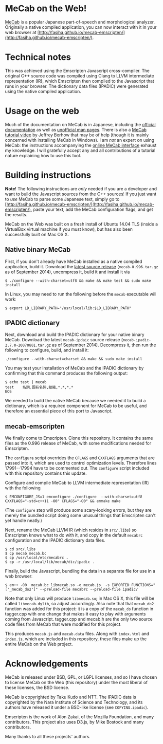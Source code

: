 # MeCab on the Web!

[MeCab](http://mecab.googlecode.com/svn/trunk/mecab/doc/index.html) is a popular Japanese part-of-speech and morphological analyzer. Originally a native compiled application, you can now interact with it in your web browser at [http://fasiha.github.io/mecab-emscripten/](http://fasiha.github.io/mecab-emscripten/).

# Technical notes

This was achieved using the Emscripten Javascript cross-compiler. The original C++ source code was compiled using Clang to LLVM intermediate representation (IR), which Emscripten then compiled to the Javascript that runs in your browser. The dictionary data files (IPADIC) were generated using the native compiled application.

# Usage on the web

Much of the documentation on MeCab is in Japanese, including the [official documentation](http://mecab.googlecode.com/svn/trunk/mecab/doc/index.html) as well as [unofficial man pages](http://www.mwsoft.jp/programming/munou/mecab_command.html). There is also a [MeCab tutorial video](http://www.youtube.com/watch?v=1wqwWji4u0E) by Jeffrey Berhow that may be of help (though it is mainly concerned with installing MeCab in Windows). I am *not* an expert on using MeCab: the instructions accompanying the [online MeCab interface](http://fasiha.github.io/mecab-emscripten/) exhaust my knowledge. I will gratefully accept any and all contributions of a tutorial nature explaining how to use this tool.

# Building instructions

**Note!** The following instructions are *only* needed if you are a developer and want to build the Javascript sources from the C++ sources! If you just want to *use* MeCab to parse some Japanese text, simply go to [http://fasiha.github.io/mecab-emscripten/](http://fasiha.github.io/mecab-emscripten/), paste your text, add the MeCab configuration flags, and get the results.

MeCab on the Web was built on a fresh install of Ubuntu 14.04 TLS (inside a VirtualBox virtual machine if you must know), but has also been successfully built on Mac OS X.

## Native binary MeCab

First, if you don't already have MeCab installed as a native compiled application, build it. Download the [latest source release](https://code.google.com/p/mecab/downloads/list) (`mecab-0.996.tar.gz` as of September 2014), uncompress it, build it and install it via 
```
$ ./configure --with-charset=utf8 && make && make test && sudo make install
``` 

In Linux, you may need to run the following before the `mecab` executable will work:
```
$ export LD_LIBRARY_PATH="/usr/local/lib:$LD_LIBRARY_PATH"
```

## IPADIC dictionary
Next, download and build the IPADIC dictionary for your native binary MeCab. Download the latest `mecab-ipdaic` source release (`mecab-ipadic-2.7.0-20070801.tar.gz` as of September 2014). Decompress it, then run the following to configure, build, and install it:
```
./configure --with-charset=charset && make && sudo make install
```

You may test your installation of MeCab and the IPADIC dictionary by confirming that this command produces the following output:
```
$ echo test | mecab
test    名詞,固有名詞,組織,*,*,*,*
EOS
```

We needed to build the native MeCab because we needed it to build a dictionary, which is a required component for MeCab to be useful, and therefore an essential piece of this port to Javascript.

## mecab-emscripten

We finally come to Emscripten. Clone this repository. It contains the same files as the 0.996 release of MeCab, with some modifications needed for Emscripten.

The `configure` script overrides the `CFLAGS` and `CXXFLAGS` arguments that are passed into it, which are used to control optimization levels. Therefore lines 17991--17994 have to be commented out. The `configure` script included with this repository contains this update.

Configure and compile MeCab to LLVM intermediate representation (IR) with the following
```
$ EMCONFIGURE_JS=1 emconfigure ./configure  --with-charset=utf8 CXXFLAGS="-std=c++11 -O0" CFLAGS="-O0" && emmake make
```
(The `configure` step will produce some scary-looking errors, but they are merely the bundled script doing some unusual things that Emscripten can't yet handle neatly.)

Next, rename the MeCab LLVM IR (which resides in `src/.libs`) so Emscripten knows what to do with it, and copy in the default `mecabrc` configuration and the IPADIC dictionary data files.
```
$ cd src/.libs
$ cp mecab mecab.bc
$ cp /usr/local/etc/mecabrc .
$ cp -r /usr/local/lib/mecab/dic/ipadic .
```

Finally, build the Javascript, bundling the data in a separate file for use in a web browser:
```
$ em++ -O0  mecab.bc libmecab.so -o mecab.js  -s EXPORTED_FUNCTIONS="['_mecab_do2']" --preload-file mecabrc --preload-file ipadic/
```
Note that only Linux will produce `libmecab.so`; in Mac OS X, this file will be called `libmecab.dylib`, so adjust accordingly. Also note that that `mecab_do2` function was added for this project: it is a copy of the `mecab_do` function in tagger.cpp with one change that makes it easy to play with arguments coming from Javascript. tagger.cpp and mecab.h are the only two source code files from MeCab that were modified for this project.

This produces `mecab.js` and `mecab.data` files. Along with `index.html` and `index.js`, which are included in this repository, these files make up the entire MeCab on the Web project.

# Acknowledgements
MeCab is released under BSD, GPL, or LGPL licenses, and so I have chosen to license MeCab on the Web (this repository) under the most liberal of these licenses, the BSD license.

MeCab is copyrighted by Taku Kudo and NTT. The IPADIC data is copyrighted by the Nara Institute of Science and Technology, and its authors have released it under a BSD-like license (see `COPYING.ipadic`).

Emscripten is the work of Alon Zakai, of the Mozilla Foundation, and many contributors. This project also uses D3.js, by Mike Bostock and many contributors.

Many thanks to all these projects' authors.
